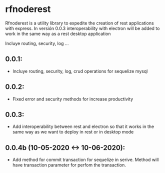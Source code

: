 # rfnoderest
Rfnoderest is a utility library to expedite the creation of rest applications with express. In versión 0.0.3 interoperability with electron will be added to work in the same way as a rest desktop application

Incluye routing, security, log ...

## 0.0.1: 
- Incluye routing, security, log, crud operations for sequelize mysql

## 0.0.2: 
- Fixed error and security methods for increase productivity

## 0.0.3: 
- Add interoperability between rest and electron so that it works in the same way as we want to deploy in rest or in desktop mode

## 0.0.4b (10-05-2020 <-> 10-06-2020): 
- Add method for commit transaction for sequelize in serive. Method will have transaction parameter for perfom the transaction. 

